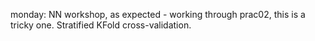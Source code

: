monday: NN workshop, as expected - working through prac02, this is a tricky one. Stratified KFold cross-validation.